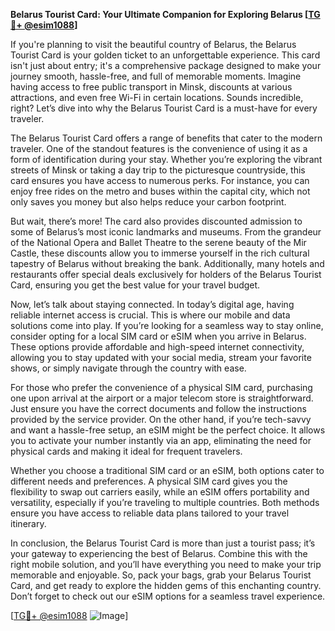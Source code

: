 **Belarus Tourist Card: Your Ultimate Companion for Exploring Belarus [[TG💪+ @esim1088](https://t.me/s/esim1088)]**

If you're planning to visit the beautiful country of Belarus, the Belarus Tourist Card is your golden ticket to an unforgettable experience. This card isn't just about entry; it's a comprehensive package designed to make your journey smooth, hassle-free, and full of memorable moments. Imagine having access to free public transport in Minsk, discounts at various attractions, and even free Wi-Fi in certain locations. Sounds incredible, right? Let’s dive into why the Belarus Tourist Card is a must-have for every traveler.

The Belarus Tourist Card offers a range of benefits that cater to the modern traveler. One of the standout features is the convenience of using it as a form of identification during your stay. Whether you’re exploring the vibrant streets of Minsk or taking a day trip to the picturesque countryside, this card ensures you have access to numerous perks. For instance, you can enjoy free rides on the metro and buses within the capital city, which not only saves you money but also helps reduce your carbon footprint. 

But wait, there’s more! The card also provides discounted admission to some of Belarus’s most iconic landmarks and museums. From the grandeur of the National Opera and Ballet Theatre to the serene beauty of the Mir Castle, these discounts allow you to immerse yourself in the rich cultural tapestry of Belarus without breaking the bank. Additionally, many hotels and restaurants offer special deals exclusively for holders of the Belarus Tourist Card, ensuring you get the best value for your travel budget.

Now, let’s talk about staying connected. In today’s digital age, having reliable internet access is crucial. This is where our mobile and data solutions come into play. If you’re looking for a seamless way to stay online, consider opting for a local SIM card or eSIM when you arrive in Belarus. These options provide affordable and high-speed internet connectivity, allowing you to stay updated with your social media, stream your favorite shows, or simply navigate through the country with ease.

For those who prefer the convenience of a physical SIM card, purchasing one upon arrival at the airport or a major telecom store is straightforward. Just ensure you have the correct documents and follow the instructions provided by the service provider. On the other hand, if you’re tech-savvy and want a hassle-free setup, an eSIM might be the perfect choice. It allows you to activate your number instantly via an app, eliminating the need for physical cards and making it ideal for frequent travelers.

Whether you choose a traditional SIM card or an eSIM, both options cater to different needs and preferences. A physical SIM card gives you the flexibility to swap out carriers easily, while an eSIM offers portability and versatility, especially if you’re traveling to multiple countries. Both methods ensure you have access to reliable data plans tailored to your travel itinerary.

In conclusion, the Belarus Tourist Card is more than just a tourist pass; it’s your gateway to experiencing the best of Belarus. Combine this with the right mobile solution, and you’ll have everything you need to make your trip memorable and enjoyable. So, pack your bags, grab your Belarus Tourist Card, and get ready to explore the hidden gems of this enchanting country. Don’t forget to check out our eSIM options for a seamless travel experience. 

[[TG💪+ @esim1088](https://t.me/s/esim1088) ![Image](https://i.postimg.cc/Y0z9fWf4/image.png)]